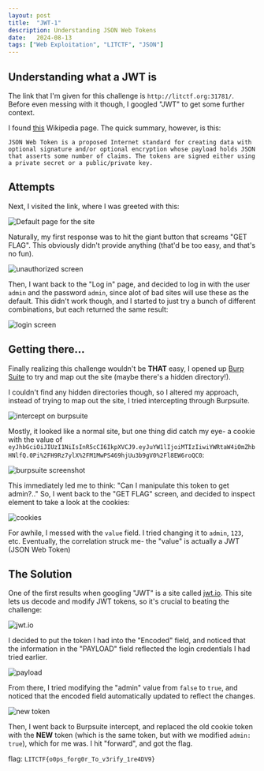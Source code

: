```yaml
---
layout: post
title:  "JWT-1"
description: Understanding JSON Web Tokens
date:   2024-08-13
tags: ["Web Exploitation", "LITCTF", "JSON"]
---
```






## Understanding what a JWT is

The link that I'm given for this challenge is `http://litctf.org:31781/`. Before even messing with it though, I googled "JWT" to get some further context.

I found [this](https://en.wikipedia.org/wiki/JSON_Web_Token) Wikipedia page. The quick summary, however, is this:

```JSON Web Token is a proposed Internet standard for creating data with optional signature and/or optional encryption whose payload holds JSON that asserts some number of claims. The tokens are signed either using a private secret or a public/private key.```

## Attempts

Next, I visited the link, where I was greeted with this:

![Default page for the site](/assets/img/JWT-1/getflag.png)

Naturally, my first response was to hit the giant button that screams "GET FLAG". This obviously didn't provide anything (that'd be too easy, and that's no fun).

![unauthorized screen](/assets/img/JWT-1/unauthorized.png)

Then, I want back to the "Log in" page, and decided to log in with the user `admin` and the password `admin`, since alot of bad sites will use these as the default. This didn't work though, and I started to just try a bunch of different combinations, but each returned the same result:

![login screen](/assets/img/JWT-1/unauthorized.png)

## Getting there...

Finally realizing this challenge wouldn't be **THAT** easy, I opened up [Burp Suite](https://en.wikipedia.org/wiki/Burp_Suite) to try and map out the site (maybe there's a hidden directory!).

I couldn't find any hidden directories though, so I altered my approach, instead of trying to map out the site, I tried intercepting through Burpsuite.

![intercept on burpsuite](/assets/img/JWT-1/intercept.png)

Mostly, it looked like a normal site, but one thing did catch my eye- a cookie with the value of `eyJhbGciOiJIUzI1NiIsInR5cCI6IkpXVCJ9.eyJuYW1lIjoiMTIzIiwiYWRtaW4iOmZhbHNlfQ.0Pi%2FH9Rz7ylX%2FM1MwPS469hjUu3b9gV0%2Fl8EW6roQC0`:

![burpsuite screenshot](/assets/img/JWT-1/burpsuite.png)

This immediately led me to think: "Can I manipulate this token to get admin?.." So, I went back to the "GET FLAG" screen, and decided to inspect element to take a look at the cookies:

![cookies](/assets/img/JWT-1/cookies.png)

For awhile, I messed with the `value` field. I tried changing it to `admin`, `123`, etc. Eventually, the correlation struck me- the "value" is actually a JWT (JSON Web Token)

## The Solution

One of the first results when googling "JWT" is a site called [jwt.io](https://jwt.io/). This site lets us decode and modify JWT tokens, so it's crucial to beating the challenge:

![jwt.io](/assets/img/JWT-1/jwtio.png)

I decided to put the token I had into the "Encoded" field, and noticed that the information in the "PAYLOAD" field reflected the login credentials I had tried earlier.

![payload](/assets/img/JWT-1/jwtpayload.png)

From there, I tried modifying the "admin" value from `false` to `true`, and noticed that the encoded field automatically updated to reflect the changes.

![new token](/assets/img/JWT-1/newjwt.png)

Then, I went back to Burpsuite intercept, and replaced the old  cookie token with the **NEW** token (which is the same token, but with we modified `admin: true`), which for me was. I hit "forward", and got the flag.

flag: `LITCTF{o0ps_forg0r_To_v3rify_1re4DV9}`
